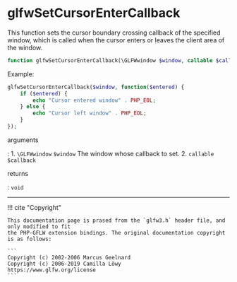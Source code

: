 # glfwSetCursorEnterCallback
This function sets the cursor boundary crossing callback of the specified
window, which is called when the cursor enters or leaves the client area of
the window.

```php
function glfwSetCursorEnterCallback(\GLFWwindow $window, callable $callback) : void
```

Example:
```php
glfwSetCursorEnterCallback($window, function($entered) {
    if ($entered) {
        echo "Cursor entered window" . PHP_EOL;
    } else {
        echo "Cursor left window" . PHP_EOL;
    }
});
```

arguments

:    1. `\GLFWwindow` `$window` The window whose callback to set.
    2. `callable` `$callback` 

returns

:    `void` 

---
     

!!! cite "Copyright"

    This documentation page is prased from the `glfw3.h` header file, and only modified to fit 
    the PHP-GFLW extension bindings. The original documentation copyright is as follows:

    ```
    Copyright (c) 2002-2006 Marcus Geelnard
    Copyright (c) 2006-2019 Camilla Löwy
    https://www.glfw.org/license
    ```